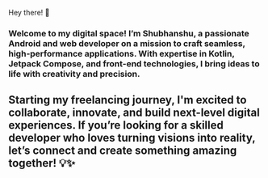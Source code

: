 Hey there! 🚀

### Welcome to my digital space! I’m Shubhanshu, a passionate Android and web developer on a mission to craft seamless, high-performance applications. With expertise in Kotlin, Jetpack Compose, and front-end technologies, I bring ideas to life with creativity and precision.

## Starting my freelancing journey, I'm excited to collaborate, innovate, and build next-level digital experiences. If you’re looking for a skilled developer who loves turning visions into reality, let’s connect and create something amazing together! 💡✨
